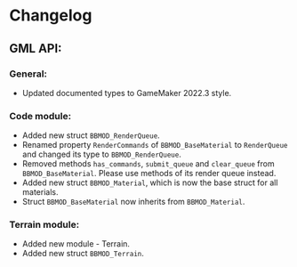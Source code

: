 # Changelog

## GML API:
### General:
* Updated documented types to GameMaker 2022.3 style.

### Code module:
* Added new struct `BBMOD_RenderQueue`.
* Renamed property `RenderCommands` of `BBMOD_BaseMaterial` to `RenderQueue` and changed its type to `BBMOD_RenderQueue`.
* Removed methods `has_commands`, `submit_queue` and `clear_queue` from `BBMOD_BaseMaterial`. Please use methods of its render queue instead.
* Added new struct `BBMOD_Material`, which is now the base struct for all materials.
* Struct `BBMOD_BaseMaterial` now inherits from `BBMOD_Material`.

### Terrain module:
* Added new module - Terrain.
* Added new struct `BBMOD_Terrain`.
